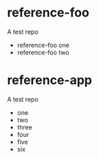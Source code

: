 # reference-foo
A test repo

- reference-foo one
- reference-foo two
# reference-app
A test repo

- one
- two
- three
- four
- five
- six
